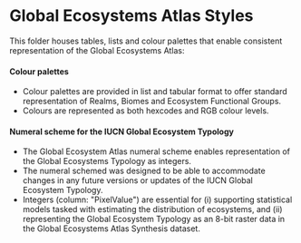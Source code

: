 # Global Ecosystems Atlas Styles

This folder houses tables, lists and colour palettes that enable consistent representation of the Global Ecosystems Atlas:

#### Colour palettes

* Colour palettes are provided in list and tabular format to offer standard representation of Realms, Biomes and Ecosystem Functional Groups.
* Colours are represented as both hexcodes and RGB colour levels. 

#### Numeral scheme for the IUCN Global Ecosystem Typology

* The Global Ecosystem Atlas numeral scheme enables representation of the Global Ecosystems Typology as integers.
* The numeral schemed was designed to be able to accommodate changes in any future versions or updates of the IUCN Global Ecosystem Typology.
* Integers (column: "PixelValue") are essential for (i) supporting statistical models tasked with estimating the distribution of ecosystems, and (ii) representing the Global Ecosystem Typology as an 8-bit raster data in the Global Ecosystems Atlas Synthesis dataset. 

